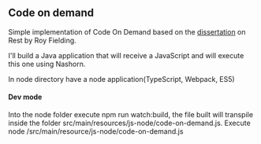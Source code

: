 ## Code on demand
 Simple implementation of Code On Demand based on the [dissertation](https://www.ics.uci.edu/~fielding/pubs/dissertation/rest_arch_style.htm) on Rest by Roy Fielding.
 
 I'll build a Java application that will receive a JavaScript and will execute this one using Nashorn.

 In node directory have a node application(TypeScript, Webpack, ES5) 



 #### Dev mode
  Into the node folder execute npm run watch:build, the file built will transpile inside the folder 
  src/main/resources/js-node/code-on-demand.js. Execute node /src/main/resource/js-node/code-on-demand.js


  
  
  
 
 
 